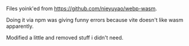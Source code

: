 Files yoink'ed from https://github.com/nieyuyao/webp-wasm.

Doing it via npm was giving funny errors because vite doesn't like wasm apparently.

Modified a little and removed stuff i didn't need.